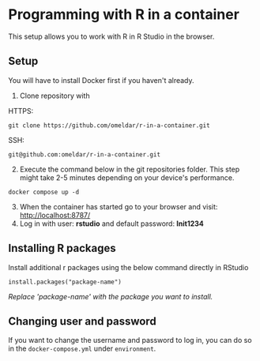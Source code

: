 # Programming with R in a container

This setup allows you to work with R in R Studio in the browser.

## Setup

You will have to install Docker first if you haven't already.

1. Clone repository with

HTTPS:
```
git clone https://github.com/omeldar/r-in-a-container.git
```
SSH:
```
git@github.com:omeldar/r-in-a-container.git
```

2. Execute the command below in the git repositories folder. This step might take 2-5 minutes depending on your device's performance.

```
docker compose up -d
```

3. When the container has started go to your browser and visit: [http://localhost:8787/](http://localhost:8787/)
4. Log in with user: **rstudio** and default password: **Init1234**

## Installing R packages

Install additional r packages using the below command directly in RStudio

```
install.packages("package-name")
```

_Replace 'package-name' with the package you want to install._

## Changing user and password

If you want to change the username and password to log in, you can do so in the `docker-compose.yml` under `environment`.
